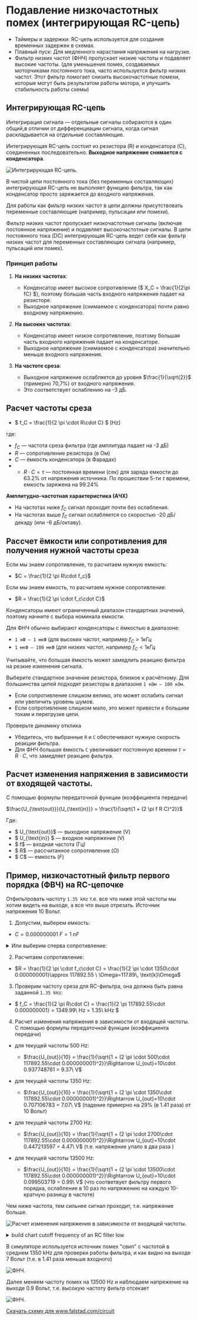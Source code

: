 # Подавление низкочастотных помех  (интегрирующая RC-цепь)

- Таймеры и задержки: RC-цепь используется для создания временных задержек в схемах.
- Плавный пуск: Для медленного нарастания напряжения на нагрузке.
- Фильтр низких частот (ФНЧ) пропускает низкие частоты и подавляет высокие частоты. (для уменьшения помех, создаваемых моторчиками постоянного тока, часто используется фильтр низких частот. Этот фильтр помогает снизить высокочастотные помехи, которые могут быть результатом работы мотора, и улучшить стабильность работы схемы)


## Интегрирующая RC-цепь
Интегрирация сигнала — отдельные сигналы собираются в один общий,в отличии от дифференциации сигнала, когда сигнал раскладывается на отдельные составляющие.

 
Интегрирующая RC-цепь состоит из резистора (R) и конденсатора (C), соединенных последовательно. **Выходное напряжение снимается с конденсатора**.

![Интегрирующая RC-цепь.](../img/153.png "Интегрирующая RC-цепь.")

В чистой цепи постоянного тока (без переменных составляющих) интегрирующая RC-цепь не выполняет функцию фильтра, так как конденсатор просто заряжается до входного напряжения.

Для работы как фильтр низких частот в цепи должны присутствовать переменные составляющие (например, пульсации или помехи).

Фильтр низких частот пропускает низкочастотные сигналы (включая постоянное напряжение) и подавляет высокочастотные сигналы.
В цепи постоянного тока (DC) интегрирующая RC-цепь ведет себя как фильтр низких частот для переменных составляющих сигнала (например, пульсаций или помех).
 

### Принцип работы
1. **На низких частотах**:
   - Конденсатор имеет высокое сопротивление ($ X_C = \frac{1}{2\pi fC} $), поэтому большая часть входного напряжения падает на резисторе.
   - Выходное напряжение (снимаемое с конденсатора) почти равно входному напряжению.

2. **На высоких частотах**:
   - Конденсатор имеет низкое сопротивление, поэтому большая часть входного напряжения падает на конденсаторе.
   - Выходное напряжение (снимаемое с конденсатора) значительно меньше входного напряжения.

3. **На частоте среза**:
   - Выходное напряжение ослабляется до уровня $\frac{1}{\sqrt{2}}$ (примерно 70,7%) от входного напряжения.
   - Это соответствует ослаблению на -3 дБ.

## Расчет частоты среза
- $ f_C = \frac{1}{2 \pi \cdot R\cdot C} $ [Hz]

где:
   - $f_C$ — частота среза фильтра (где амплитуда падает на -3 дБ)
   - $R$ — сопротивление резистора (в Ом)
   - $C$ — ёмкость конденсатора (в Фарадах)
   - - $R\cdot C=\tau$ — постоянная времени (сек) для заряда емкости до 63.2% от напряжения источника. По прошествии 5-ти $\tau$ времени, емкость заряжена на 99.24%  

**Амплитудно-частотная характеристика (АЧХ)**
- На частотах ниже $f_C$ сигнал проходит почти без ослабления.
- На частотах выше $f_C$ сигнал ослабляется со скоростью -20 дБ/декаду (или -6 дБ/октаву).

## Рассчет ёмкости или сопротивления для получения нужной частоты среза

Если мы знаем сопротивление, то расчитаем нужную емкость: 
- $C = \frac{1}{2 \pi R\cdot f_c}$

Если мы знаем емкость, то расчитаем нужное сопротивление: 
- $R = \frac{1}{2 \pi \cdot f_c\cdot C}$

Конденсаторы имеют ограниченный диапазон стандартных значений, поэтому начните с выбора номинала емкости.
 
Для ФНЧ обычно выбирают конденсаторы с ёмкостью в диапазоне:
- `1 нФ – 1 мкФ` (для высоких частот, например $f_C > 1кГц$
- `1 мкФ – 100 мкФ` (для низких частот, например $f_C < 1кГц$

Учитывайте, что большая ёмкость может замедлить реакцию фильтра на резкие изменения сигнала.

Выберите стандартное значение резистора, близкое к расчётному. Для большинства цепей подходят резисторы в диапазоне `1 кОм – 100 кОм`.
- Если сопротивление слишком велико, это может ослабить сигнал или увеличить уровень шумов.
- Если сопротивление слишком мало, это может привести к большим токам и перегрузке цепи.

Проверьте динамику отклика
- Убедитесь, что выбранные `R` и `C` обеспечивают нужную скорость реакции фильтра.
- Для ФНЧ большая ёмкость `C` увеличивает постоянную времени $τ=R\cdot C$, что замедляет реакцию фильтра.


## Расчет изменения напряжения в зависимости от входящей частоты.

С помощью формулы передаточной функции (коэффициента передачи)

$\frac{U_{\text{out}}}{U_{\text{in}}} = \frac{1}{\sqrt{1 + (2 \pi f R C)^2}}$
 
Где:  
- $ U_{\text{out}}$ — выходное напряжение (V)  
- $ U_{\text{in}} $ — входное напряжение (V) 
- $ f$ — входная частота $(\text{Гц})$ 
- $ R$ — рассчитанное сопротивление $(\Omega)$  
- $ C$ — емкость $(F)$ 


## Пример, низкочастотный фильтр первого порядка (ФВЧ) на RC-цепочке
Отфильтровать частоту `1.35 kHz` т.е. все что ниже этой частоты мы хотим видеть на выходе, а все что выше отрезать. Источник напряжения 10 Вольт.

1. Допустим, выберем емкость:
- $C = 0.000000001\ F=1\ nF$

<details>

<summary>Или выберим сперва сопротивление:</summary>
    такое же, для сравнения результатов расчёта $R=117892.55\ \Omega$
    
тогда расчитаем емкость:
- $C = \frac{1}{2 \pi \cdot f_c\cdot R}=\frac{1}{2 \pi \cdot 1350 \cdot 117892.55} \approx 0.000000001\ F = 1 \, \text{nF}$

</details>

2. Расчитаем сопротивление:
- $R = \frac{1}{2 \pi \cdot f_c\cdot C} =  \frac{1}{2 \pi \cdot 1350\cdot 0.000000001}\approx 117892.55 \ \Omega=117.89\, \text{k}\Omega$ 

3. Проверим частоту среза для RC-фильтра, она должна быть равна заданной `1.35 kHz`:
- $ f_C = \frac{1}{2 \pi R\cdot C} =  \frac{1}{2 \pi 117892.55\cdot 0.000000001} = 1349.99\ Hz = 1.35\ kHz $ 

4. Расчет изменения напряжения в зависимости от входящей частоты. С помощью формулы передаточной функции (коэффициента передачи)

- для текущей частоты 500 Hz:
    - $\frac{U_{out}}{10} = \frac{1}{\sqrt{1 + (2 \pi \cdot 500\cdot 117892.55\cdot 0.000000001)^2}}\Rightarrow U_{out}=10\cdot 0.937748761 = 9.37\ V$   

- для текущей частоты 1350 Hz:
    - $\frac{U_{out}}{10} = \frac{1}{\sqrt{1 + (2 \pi \cdot 1350\cdot 117892.55\cdot 0.000000001)^2}}\Rightarrow U_{out}=10\cdot 0.707106783 = 7.07\ V$  (падение примерно на 29% (в 1.41 раза) от 10 Вольт)

- для текущей частоты 2700 Hz:
    - $\frac{U_{out}}{10} = \frac{1}{\sqrt{1 + (2 \pi \cdot 2700\cdot 117892.55\cdot 0.000000001)^2}}\Rightarrow U_{out}=10\cdot 0.447213597 = 4.47\ V$  (т.е. напряжение упало в два раза ) 

- для текущей частоты 13500 Hz:
    - $\frac{U_{out}}{10} = \frac{1}{\sqrt{1 + (2 \pi \cdot 13500\cdot 117892.55\cdot 0.000000001)^2}}\Rightarrow U_{out}=10\cdot 0.099503719 = 0.99\ V$  (что соответвует фильтру первого порядка, ослабление в 10 раз по напряжению на каждую 10-кратную разницу в частоте)

Чем ниже частота, тем сильнее сигнал проходит, т.е. напряжение больше.  

![Расчет изменения напряжения в зависимости от входящей частоты.](../img/157.png "Расчет изменения напряжения в зависимости от входящей частоты.")


<details>

<summary>build chart cutoff frequency of an RC filter low</summary>

```python
import numpy as np
import matplotlib.pyplot as plt

# Параметры схемы
f_c = 1350        # Частота среза в Гц
Vin = 10          # Входное напряжение, В
R = 117892.55     # Сопротивление, Ом
C = 1e-9          # Емкость, Ф

# Генерация частот
frequencies = np.linspace(500, 10000, 500)

# Расчет выходного напряжения
Vout = Vin / np.sqrt(1 + (2 * np.pi * frequencies * R * C)**2)

# Построение графика
plt.figure(figsize=(10, 6))
plt.plot(frequencies / 1000, Vout, color='b', label='Выходное напряжение', linewidth=2)
plt.axvline(x=f_c / 1000, color='red', linestyle='--', label='Частота среза (1.35 кГц)')
plt.xlabel('Частота (Гц)')
plt.ylabel('Выходное напряжение (В)')
plt.title('График зависимости выходного напряжения от частоты')
plt.grid()
plt.legend()
plt.show()
```

</details>

В симуляторе используется источник помех "свип" с частотой в среднем 1350 kHz для проверки работы фильтра, и как видно на выходе 7 Вольт (т.е. в 1.41 раза меньше входного)

![ФНЧ.](../img/158.png "ФНЧ.")

Далее меняем частоту помех на 13500 Hz и наблюдаем напряжение на выходе 0.9 Вольт, т.е. высокую частоту фильтр отсекает

![ФНЧ.](../img/159.png "ФНЧ.")

<a href="/theories_of_electrical_circuits/falstad/circuitjs-88.txt" download="circuitjs-88.txt">Скачать схему для www.falstad.com/circuit</a>